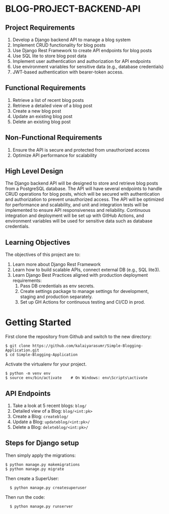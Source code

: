 # BLOG-PROJECT-BACKEND-API

## Project Requirements

1.  Develop a Django backend API to manage a blog system
2.  Implement CRUD functionality for blog posts
3.  Use Django Rest Framework to create API endpoints for blog posts
4.  Use SQL lite to store blog post data
5.  Implement user authentication and authorization for API endpoints
6.  Use environment variables for sensitive data (e.g., database credentials)
7.  JWT-based authentication with bearer-token access.

## Functional Requirements

1.  Retrieve a list of recent blog posts
2.  Retrieve a detailed view of a blog post
3.  Create a new blog post
4.  Update an existing blog post
5.  Delete an existing blog post

## Non-Functional Requirements

1.  Ensure the API is secure and protected from unauthorized access
2.  Optimize API performance for scalability

## High Level Design

The Django backend API will be designed to store and retrieve blog posts from a PostgreSQL database. The API will have several endpoints to handle CRUD operations for blog posts, which will be secured with authentication and authorization to prevent unauthorized access. The API will be optimized for performance and scalability, and unit and integration tests will be implemented to ensure API responsiveness and reliability. Continuous integration and deployment will be set up with GitHub Actions, and environment variables will be used for sensitive data such as database credentials.

## Learning Objectives

The objectives of this project are to:

1. Learn more about Django Rest Framework
2. Learn how to build scalable APIs, connect external DB (e.g., SQL lite3).
3. Learn Django Best Practices aligned with production deployment requirements:
   1. Pass DB credentials as env secrets.
   2. Create settings package to manage settings for development, staging and production separately.
   3. Set up GH Actions for continuous testing and CI/CD in prod.

# Getting Started

First clone the repository from Github and switch to the new directory:

    $ git clone https://github.com/kalaiyarasumr/Simple-Blogging-Application.git
    $ cd Simple-Blogging-Application

Activate the virtualenv for your project.

    $ python -m venv env
    $ source env/bin/activate    # On Windows: env\Scripts\activate


## API Endpoints

1. Take a look at 5 recent blogs: `blog/`
2. Detailed view of a Blog: `blog/<int:pk>`
3. Create a Blog: `createblog/`
4. Update a Blog: `updateblog/<int:pk>/`
5. Delete a Blog: `deleteblog/<int:pk>/`

## Steps for Django setup

Then simply apply the migrations:

    $ python manage.py makemigrations
    $ python manage.py migrate

Then create a SuperUser:

      $ python manage.py createsuperuser

 Then run the code:

      $ python manage.py runserver
      
    
